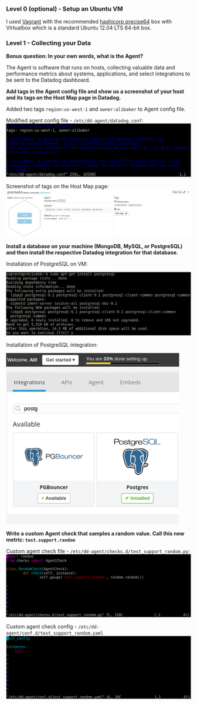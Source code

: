 ### Level 0 (optional) - Setup an Ubuntu VM

I used [Vagrant](https://www.vagrantup.com/intro/index.html) with the recommended [hashicorp precise64](https://atlas.hashicorp.com/hashicorp/boxes/precise64) box with Virtualbox which is a standard Ubuntu 12.04 LTS 64-bit box.

### Level 1 - Collecting your Data

**Bonus question: In your own words, what is the Agent?**

The Agent is software that runs on hosts, collecting valuable data and performance metrics about systems, applications, and select integrations to be sent to the Datadog dashboard. 

**Add tags in the Agent config file and show us a screenshot of your host and its tags on the Host Map page in Datadog.**

Added two tags `region:us-west-1` and `owner:alibaker` to Agent config file.

Modified agent config file - `/etc/dd-agent/datadog.conf`:
<img src='images/level_1_add_tags.png'>

Screenshot of tags on the Host Map page:
<img src='images/level_1_host_map_tags.png'>

**Install a database on your machine (MongoDB, MySQL, or PostgreSQL) and then install the respective Datadog integration for that database.**

Installation of PostgreSQL on VM:

<img src='images/level_1_install_postgresql.png'>

Installation of PostgreSQL integration:

<img src='images/level_1_install_integration.png'>

**Write a custom Agent check that samples a random value. Call this new metric: `test.support.random`**

Custom agent check file - `/etc/dd-agent/checks.d/test_support_random.py`:
<img src='images/level_1_write_custom_agent_check.png'>

Custom agent check config - `/etc/dd-agent/conf.d/test_support_random.yaml`
<img src ='images/level_1_custom_agent_check_config.png'>